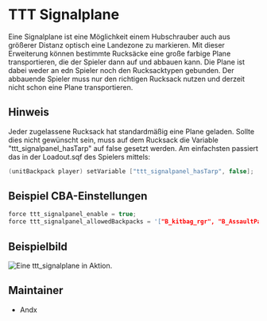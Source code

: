 # TTT Signalplane

Eine Signalplane ist eine Möglichkeit einem Hubschrauber auch aus größerer Distanz optisch eine Landezone zu markieren.
Mit dieser Erweiterung können bestimmte Rucksäcke eine große farbige Plane transportieren, die der Spieler dann auf und abbauen kann.
Die Plane ist dabei weder an edn Spieler noch den Rucksacktypen gebunden. Der abbauende Spieler muss nur den richtigen Rucksack nutzen und derzeit nicht schon eine Plane transportieren.

## Hinweis

Jeder zugelassene Rucksack hat standardmäßig eine Plane geladen. Sollte dies nicht gewünscht sein, muss auf dem Rucksack die Variable "ttt_signalpanel_hasTarp" auf false gesetzt werden.
Am einfachsten passiert das in der Loadout.sqf des Spielers mittels:
```c++
(unitBackpack player) setVariable ["ttt_signalpanel_hasTarp", false];
```

## Beispiel CBA-Einstellungen

```c++
force ttt_signalpanel_enable = true;                                                //default: false;
force ttt_signalpanel_allowedBackpacks = '["B_kitbag_rgr", "B_AssaultPack_rgr"]';   //default: [];
```

## Beispielbild

![Eine ttt_signalplane in Aktion.](https://i.imgur.com/HzgONyi.jpeg)

## Maintainer

- Andx
